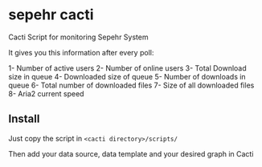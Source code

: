 # sepehr cacti
Cacti Script for monitoring Sepehr System

It gives you this information after every poll:

1- Number of active users
2- Number of online users
3- Total Download size in queue
4- Downloaded size of queue
5- Number of downloads in queue
6- Total number of downloaded files
7- Size of all downloaded files
8- Aria2 current speed

## Install
Just copy the script in `<cacti directory>/scripts/`

Then add your data source, data template and your desired graph in Cacti

